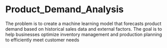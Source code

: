 # Product_Demand_Analysis
The problem is to create a machine learning model that forecasts product demand based on historical sales data and external factors. The goal is to help businesses optimize inventory management and production planning to efficiently meet customer needs
